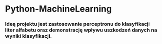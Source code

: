 # Python-MachineLearning

### Ideą projektu jest zastosowanie perceptronu do klasyfikacji liter alfabetu oraz demonstrację wpływu uszkodzeń danych na wyniki klasyfikacji.


